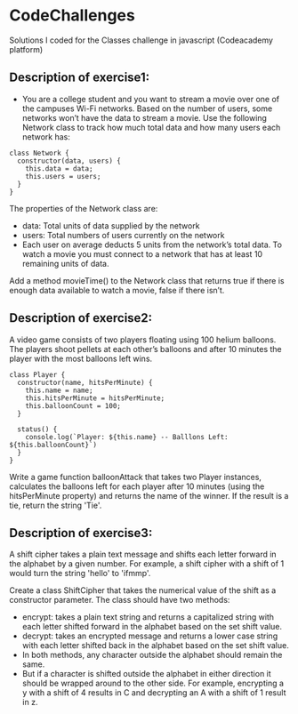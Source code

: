 # CodeChallenges

Solutions I coded for the Classes challenge in javascript (Codeacademy platform)

## Description of exercise1: 
* You are a college student and you want to stream a movie over one of the campuses Wi-Fi networks. Based on the number of users, some networks won’t have the data to stream a movie.
Use the following Network class to track how much total data and how many users each network has:
```
class Network {
  constructor(data, users) {
    this.data = data;
    this.users = users;
  }
}
```
The properties of the Network class are:

* data: Total units of data supplied by the network
* users: Total numbers of users currently on the network
* Each user on average deducts 5 units from the network’s total data. To watch a movie you must connect to a network that has at least 10 remaining units of data.

Add a method movieTime() to the Network class that returns true if there is enough data available to watch a movie, false if there isn’t.

## Description of exercise2:
A video game consists of two players floating using 100 helium balloons. The players shoot pellets at each other’s balloons and after 10 minutes the player with the most balloons left wins.

```
class Player {
  constructor(name, hitsPerMinute) {
    this.name = name;
    this.hitsPerMinute = hitsPerMinute;
    this.balloonCount = 100;
  }
 
  status() {
    console.log(`Player: ${this.name} -- Balllons Left: ${this.balloonCount}`)
  }
}
```
Write a game function balloonAttack that takes two Player instances, calculates the balloons left for each player after 10 minutes (using the hitsPerMinute property) and returns the name of the winner. If the result is a tie, return the string 'Tie'.

## Description of exercise3:
A shift cipher takes a plain text message and shifts each letter forward in the alphabet by a given number. For example, a shift cipher with a shift of 1 would turn the string 'hello' to 'ifmmp'.

Create a class ShiftCipher that takes the numerical value of the shift as a constructor parameter. The class should have two methods:

* encrypt: takes a plain text string and returns a capitalized string with each letter shifted forward in the alphabet based on the set shift value.
* decrypt: takes an encrypted message and returns a lower case string with each letter shifted back in the alphabet based on the set shift value.
* In both methods, any character outside the alphabet should remain the same.
* But if a character is shifted outside the alphabet in either direction it should be wrapped around to the other side. For example, encrypting a y with a shift of 4 results in C and decrypting an A with a shift of 1 result in z.
